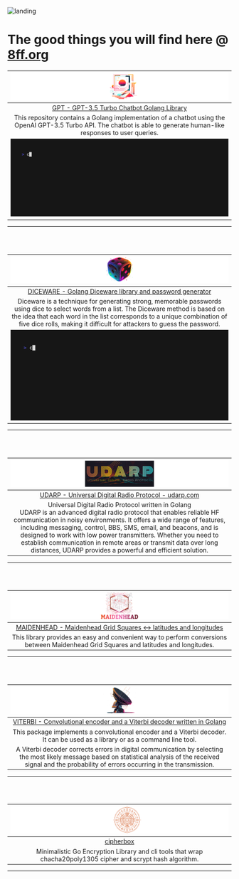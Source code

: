 ![landing](https://user-images.githubusercontent.com/96321026/208686753-04fae28b-d3f0-45ab-8d15-6a65a9aafcff.png)

# The good things you will find here @ [8ff.org](https://8ff.org)

| ![logo](https://github.com/8ff/gpt/blob/main/media/logo_small.svg) |
| :---: |
| [GPT - GPT-3.5 Turbo Chatbot Golang Library](https://github.com/8ff/gpt) |
| This repository contains a Golang implementation of a chatbot using the OpenAI GPT-3.5 Turbo API. The chatbot is able to generate human-like responses to user queries. |
| ![example](https://github.com/8ff/gpt/blob/main/media/chat.gif) |
---------------------------------------
<br><br>

| ![logo](https://github.com/8ff/diceware/blob/main/media/logo_small.svg) |
| :---: |
|[DICEWARE - Golang Diceware library and password generator](https://github.com/8ff/diceware) |
| Diceware is a technique for generating strong, memorable passwords using dice to select words from a list. The Diceware method is based on the idea that each word in the list corresponds to a unique combination of five dice rolls, making it difficult for attackers to guess the password. |
| ![example](https://github.com/8ff/diceware/blob/main/media/pwgen.gif) |
---------------------------------------
<br><br>

| ![logo](https://github.com/8ff/udarp/blob/main/media/logo_small.svg) |
| :---: |
| [UDARP - Universal Digital Radio Protocol - udarp.com](https://udarp.com) |
| Universal Digital Radio Protocol written in Golang<br>UDARP is an advanced digital radio protocol that enables reliable HF communication in noisy environments. It offers a wide range of features, including messaging, control, BBS, SMS, email, and beacons, and is designed to work with low power transmitters. Whether you need to establish communication in remote areas or transmit data over long distances, UDARP provides a powerful and efficient solution. |
---------------------------------------
<br><br>

| ![logo](https://github.com/8ff/maidenhead/blob/main/media/logo_small.svg) |
| :---: |
| [MAIDENHEAD - Maidenhead Grid Squares <-> latitudes and longitudes](https://github.com/8ff/maidenhead) |
| This library provides an easy and convenient way to perform conversions between Maidenhead Grid Squares and latitudes and longitudes. |
---------------------------------------
<br><br>

| ![logo](https://github.com/8ff/viterbi/blob/main/media/logo_small.svg) |
| :---: |
| [VITERBI - Convolutional encoder and a Viterbi decoder written in Golang](https://github.com/8ff/viterbi) |
| This package implements a convolutional encoder and a Viterbi decoder. It can be used as a library or as a command line tool.
A Viterbi decoder corrects errors in digital communication by selecting the most likely message based on statistical analysis of the received signal and the probability of errors occurring in the transmission. |
---------------------------------------
<br><br>

| ![logo](https://github.com/8ff/cipherbox/blob/main/media/logo_small.svg) |
| :---: |
| [cipherbox](https://github.com/8ff/cipherbox) |
| Minimalistic Go Encryption Library and cli tools that wrap chacha20poly1305 cipher and scrypt hash algorithm. |
---------------------------------------
